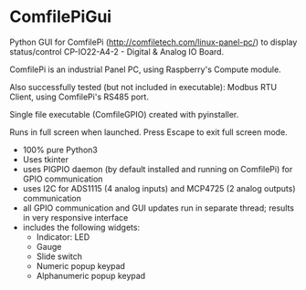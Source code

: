 # ComfilePiGui
 Python GUI for ComfilePi (http://comfiletech.com/linux-panel-pc/) to display status/control CP-IO22-A4-2 - Digital & Analog IO Board.
 
 ComfilePi is an industrial Panel PC, using Raspberry's Compute module.
 
 Also successfully tested (but not included in executable): Modbus RTU Client, using ComfilePi's RS485 port.
 
 Single file executable (ComfileGPIO) created with pyinstaller.
 
 Runs in full screen when launched. Press Escape to exit full screen mode.
 
 * 100% pure Python3
 * Uses tkinter
 * uses PIGPIO daemon (by default installed and running on ComfilePi) for GPIO communication
 * uses I2C for ADS1115 (4 analog inputs) and MCP4725 (2 analog outputs) communication
 * all GPIO communication and GUI updates run in separate thread; results in very responsive interface
 * includes the following widgets:
   * Indicator: LED
   * Gauge
   * Slide switch
   * Numeric popup keypad
   * Alphanumeric popup keypad

